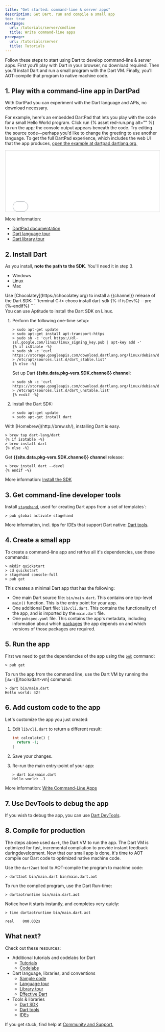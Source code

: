```yaml
---
title: "Get started: command-line & server apps"
description: Get Dart, run and compile a small app
toc: true
nextpage:
  url: /tutorials/server/cmdline
  title: Write command-line apps
prevpage:
  url: /tutorials/server
  title: Tutorials
---
```


Follow these steps to start using Dart to develop command-line & server apps.
First you’ll play with Dart in your browser, no download required. Then you’ll
install Dart and run a small program with the Dart VM. Finally, you'll
AOT-compile that program to native machine code.

## 1. Play with a command-line app in DartPad

With DartPad you can experiment with the Dart language and APIs,
no download necessary.

For example, here's an embedded DartPad that lets you play with
the code for a small Hello World program.
Click run {% asset red-run.png alt="" %} to run the app;
the console output appears beneath the code.
Try editing the source code—perhaps you'd like to change the greeting
to use another language. To get the full DartPad experience,
which includes the web UI that the app produces,
<a href="https://dartpad.dartlang.org/27e044ec9e2957d9c5c7062871ce8bf3"
   target="_blank">open the example at dartpad.dartlang.org.</a>

<iframe
    src="{{site.custom.dartpad.embed-inline-prefix}}?id=27e044ec9e2957d9c5c7062871ce8bf3&verticalRatio=70"
    width="100%"
    height="200px"
    style="border: 1px solid #ccc;">
</iframe>

More information:

* [DartPad documentation][]
* [Dart language tour][]
* [Dart library tour][]

## 2. Install Dart

As you install, **note the path to the SDK.**
You'll need it in step 3.

<ul class="tabs__top-bar">
  <li class="tab-link current" data-tab="tab-sdk-install-windows">Windows</li>
  <li class="tab-link" data-tab="tab-sdk-install-linux">Linux</li>
  <li class="tab-link" data-tab="tab-sdk-install-mac">Mac</li>
</ul>

<div id="tab-sdk-install-windows" class="tabs__content current" markdown="1">
  Use [Chocolatey](https://chocolatey.org) to install a {{channel}} release of
  the Dart SDK:
  ```terminal
  C:\> choco install dart-sdk {%-if isDev%} --pre {%-endif%}
  ```
</div>

<div id="tab-sdk-install-linux" class="tabs__content" markdown="1">
  You can use Aptitude to install the Dart SDK on Linux.

   1. Perform the following one-time setup:
      ```terminal
      > sudo apt-get update
      > sudo apt-get install apt-transport-https
      > sudo sh -c 'curl https://dl-ssl.google.com/linux/linux_signing_key.pub | apt-key add -'
      {% if isStable -%}
      > sudo sh -c 'curl https://storage.googleapis.com/download.dartlang.org/linux/debian/dart_stable.list > /etc/apt/sources.list.d/dart_stable.list'
      {% else -%}
      ```
      Set up Dart **{{site.data.pkg-vers.SDK.channel}} channel**:
      ```terminal
      > sudo sh -c 'curl https://storage.googleapis.com/download.dartlang.org/linux/debian/dart_unstable.list > /etc/apt/sources.list.d/dart_unstable.list'
      {% endif -%}
      ```
   2. Install the Dart SDK:
      ```terminal
      > sudo apt-get update
      > sudo apt-get install dart
      ```
</div>

<div id="tab-sdk-install-mac" class="tabs__content" markdown="1">
  With [Homebrew](http://brew.sh/),
  installing Dart is easy.

  ```terminal
  > brew tap dart-lang/dart
  {% if isStable -%}
  > brew install dart
  {% else -%}
  ```
  Get **{{site.data.pkg-vers.SDK.channel}} channel** release:
  ```terminal
  > brew install dart --devel
  {% endif -%}
  ```
</div>

More information: [Install the SDK](/tools/sdk#install)


## 3. Get command-line developer tools

Install [`stagehand`][stagehand], used for creating Dart apps from a set of
templates´:

```terminal
> pub global activate stagehand
```

More information, incl. tips for IDEs that support Dart native: [Dart
tools](/tools).

## 4. Create a small app

To create a command-line app and retrive all it's dependencies, use these
commands:

```terminal
> mkdir quickstart
> cd quickstart
> stagehand console-full
> pub get
```

This creates a minimal Dart app that has the following:

* One main Dart source file: `bin/main.dart`. This contains one top-level
  `main()` function. This is the entry point for your app.
* One additional Dart file: `lib/cli.dart`. This contains the functionality of
  the app, and is imported by the `main.dart` file.
* One `pubspec.yaml` file. This contains the app's metadata, including
  information about which [packages](/tools/pub/get-started) the app depends on
  and which versions of those packages are required.

## 5. Run the app

First we need to get the dependencies of the app using the
[`pub`](/tools/pub/cmd) command:

```terminal
> pub get
```

To run the app from the command line, use the Dart VM by running the
[`dart`][/tools/dart-vm] command:

```terminal
> dart bin/main.dart
Hello world: 42!
```

## 6. Add custom code to the app

Let's customize the app you just created:

 1. Edit `lib/cli.dart` to return a different result:

    ```dart
    int calculate() {
      return -1;
    }
    ```
 1. Save your changes.

 1. Re-run the main entry-point of your app:

    ```terminal
    > dart bin/main.dart
    Hello world: -1
    ```

More information:
[Write Command-Line Apps](/tutorials/server/cmdline)

## 7. Use DevTools to debug the app

If you wish to debug the app, you can use [Dart DevTools](/tools/dart-devtools).

## 8. Compile for production

The steps above used `dart`, the Dart VM to run the app. The Dart VM is
optimized for fast, incremental compilation to provide instant feedback
duringdevelopment. Now that our small app is done, it's time to AOT compile our
Dart code to optimized native machine code.

Use the `dart2aot` tool to AOT-compile the program to machine code:

```terminal
> dart2aot bin/main.dart bin/main.dart.aot
```

To run the compiled program, use the Dart Run-time:

```terminal
> dartaotruntime bin/main.dart.aot
```

Notice how it starts instantly, and completes very quicly:

```terminal
> time dartaotruntime bin/main.dart.aot

real	0m0.032s
```

## What next?

Check out these resources:

* Additional tutorials and codelabs for Dart
  * [Tutorials](/tutorials)
  * [Codelabs](/codelabs)
* Dart language, libraries, and conventions
  * [Sample code]({{site.dartlang}}/samples)
  * [Language tour]({{site.dartlang}}/guides/language/language-tour)
  * [Library tour]({{site.dartlang}}/guides/libraries/library-tour)
  * [Effective Dart]({{site.dartlang}}/guides/language/effective-dart)
* Tools & libraries
  * [Dart SDK]({{site.dartlang}}/tools/sdk)
  * [Dart tools](/tools)
  * [IDEs]({{site.dartlang}}/tools#ides-and-editors)

If you get stuck, find help at [Community and Support.](/community)

[stagehand]: https://pub.dartlang.org/packages/stagehand
[DartPad documentation]: /tools/dartpad
[Dart language tour]: /guides/language/language-tour
[Dart library tour]: /guides/libraries/library-tour
[ide]: /tools#ides-and-editors

